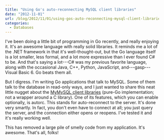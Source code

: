 ```yaml
---
title: "Using Go's auto-reconnecting MySQL client libraries"
date: "2012-11-01"
url: /blog/2012/11/01/using-gos-auto-reconnecting-mysql-client-libraries/
categories:
  - Databases
---
```

I've been doing a little bit of programming in Go recently, and really enjoying it. It's an awesome language with really solid libraries. It reminds me a lot of the .NET framework in that it's well-thought-out, but the Go language itself is a lot smaller, less formal, and a lot more expressive than I ever found C# to be. And that's saying a lot---C# was my previous favorite language, along with the occasional Java, C++, Python, JavaScript, and---gasp---Visual Basic 6. Go beats them all.

But I digress. I'm writing Go applications that talk to MySQL. Some of them talk to the database in read-only ways, and I just wanted to share this neat little nugget about the [MyMySQL client libraries](https://github.com/ziutek/mymysql) (pure-Go implementation; not a wrapper around a C library). One of its features, which you can enable optionally, is autorc. This stands for auto-reconnect to the server. It's done very smartly. In fact, you don't even have to connect at all; you just query the server, and the connection either opens or reopens. I've tested it and it's really working well.

This has removed a large pile of smelly code from my application. It's awesome. That's all, folks!


